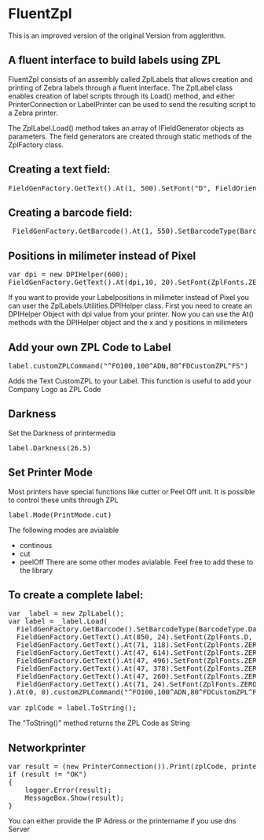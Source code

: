 FluentZpl
=========

This is an improved version of the original Version from agglerithm.

<h2>A fluent interface to build labels using ZPL</h2>

FluentZpl consists of an assembly called ZplLabels that allows creation and printing of Zebra labels through a fluent interface. The ZplLabel class enables creation of label scripts through its Load() method, and either PrinterConnection or LabelPrinter can be used to send the resulting script to a Zebra printer.

The ZplLabel.Load() method takes an array of IFieldGenerator objects as parameters.  The field generators are created through static methods of the ZplFactory class. 

<h2>Creating a text field:</h2>

<pre>FieldGenFactory.GetText().At(1, 500).SetFont("D", FieldOrientation.Normal, 56).WithData("PO Line Number").Centered(1200)
</pre>
<h2>Creating a barcode field:</h2>
<pre>
 FieldGenFactory.GetBarcode().At(1, 550).SetBarcodeType(BarcodeType.Code128).SetFont("D", FieldOrientation.Normal, 40).WithData("1").Height(70).BarWidth(2).Centered(1200) </pre>

<h2>Positions in milimeter instead of Pixel</h2>
<pre>
var dpi = new DPIHelper(600);
FieldGenFactory.GetText().At(dpi,10, 20).SetFont(ZplFonts.ZERO, FieldOrientation.Normal, 50).WithData("Testlabel")
</pre>
If you want to provide your Labelpositions in milimeter instead of Pixel you can user the ZplLabels.Utilities.DPIHelper class. First you need to create an DPIHelper Object with dpi value from your printer. Now you can use the At() methods with the DPIHelper object and the x and y positions in milimeters

<h2>Add your own ZPL Code to Label</h2>
<pre>label.customZPLCommand("^FO100,100^ADN,80^FDCustomZPL^FS")</pre>
Adds the Text CustomZPL to your Label. This function is useful to add your Company Logo as ZPL Code

<h2>Darkness</h2>
Set the Darkness of printermedia
<pre>label.Darkness(26.5)</pre>

<h2>Set Printer Mode</h2>
Most printers have special functions like cutter or Peel Off unit. It is possible to control these units through ZPL
<pre>label.Mode(PrintMode.cut)</pre>

The following modes are avialable
* continous
* cut
* peelOff
There are some other modes avialable. Feel free to add these to the library

<h2>To create a complete label:</h2>

<pre>var _label = new ZplLabel();
var label = _label.Load(    
  FieldGenFactory.GetBarcode().SetBarcodeType(BarcodeType.DataMatrix).printTextLabel(false).Height(14).WithData("UI123456789").At(827, 307),    
  FieldGenFactory.GetText().At(850, 24).SetFont(ZplFonts.D, FieldOrientation.Normal, 40).WithData("Testlabel"),    
  FieldGenFactory.GetText().At(71, 118).SetFont(ZplFonts.ZERO, FieldOrientation.Normal, 50).WithData("Testlabel Testlabel Testlabel"),    
  FieldGenFactory.GetText().At(47, 614).SetFont(ZplFonts.ZERO, FieldOrientation.Normal, 70).WithData("UID: Testlabel"),    
  FieldGenFactory.GetText().At(47, 496).SetFont(ZplFonts.ZERO, FieldOrientation.Normal, 60).WithData("Reel: Testlabel"),    
  FieldGenFactory.GetText().At(47, 378).SetFont(ZplFonts.ZERO, FieldOrientation.Normal, 60).WithData("MSL: Testlabel"),    
  FieldGenFactory.GetText().At(47, 260).SetFont(ZplFonts.ZERO, FieldOrientation.Normal, 60).WithData("Menge: Testlabel"),    
  FieldGenFactory.GetText().At(71, 24).SetFont(ZplFonts.ZERO, FieldOrientation.Normal, 70).WithData("SAP: Testlabel")    
).At(0, 0).customZPLCommand("^FO100,100^ADN,80^FDCustomZPL^FS").CutOffset(0).Mode(PrintMode.cut);

var zplCode = label.ToString();
</pre>
                
The "ToString()" method returns the ZPL Code as String

<h2>Networkprinter</h2>
<pre>
var result = (new PrinterConnection()).Print(zplCode, printername);
if (result != "OK")
{
    logger.Error(result);
    MessageBox.Show(result);
}
</pre>
You can either provide the IP Adress or the printername if you use dns Server
